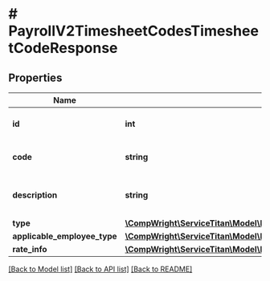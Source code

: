 # # PayrollV2TimesheetCodesTimesheetCodeResponse

## Properties

Name | Type | Description | Notes
------------ | ------------- | ------------- | -------------
**id** | **int** | ID of the timesheet code |
**code** | **string** | Code of the timesheet code |
**description** | **string** | Description of the timesheet code | [optional]
**type** | [**\CompWright\ServiceTitan\Model\PayrollV2TimesheetCodesTimesheetCodeResponseType**](PayrollV2TimesheetCodesTimesheetCodeResponseType.md) |  |
**applicable_employee_type** | [**\CompWright\ServiceTitan\Model\PayrollV2TimesheetCodesTimesheetCodeResponseApplicableEmployeeType**](PayrollV2TimesheetCodesTimesheetCodeResponseApplicableEmployeeType.md) |  |
**rate_info** | [**\CompWright\ServiceTitan\Model\PayrollV2TimesheetCodesTimesheetCodeResponseRateInfo**](PayrollV2TimesheetCodesTimesheetCodeResponseRateInfo.md) |  |

[[Back to Model list]](../../README.md#models) [[Back to API list]](../../README.md#endpoints) [[Back to README]](../../README.md)
